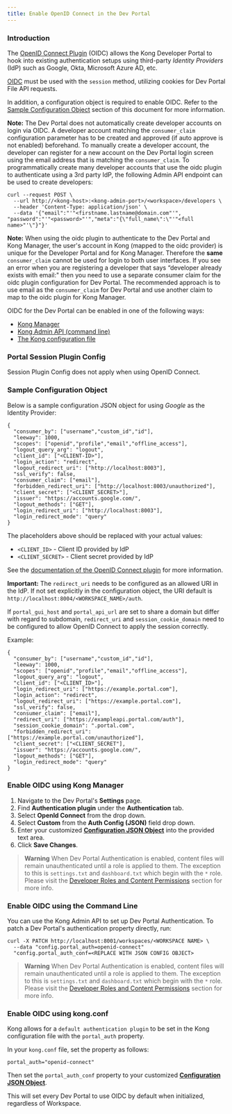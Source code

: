 ```yaml
---
title: Enable OpenID Connect in the Dev Portal
---
```


### Introduction

The [OpenID Connect Plugin](/hub/kong-inc/openid-connect/) (OIDC)
allows the Kong Developer Portal to hook into existing authentication setups using third-party
*Identity Providers* (IdP) such as Google, Okta, Microsoft Azure AD, etc.

[OIDC](/hub/kong-inc/openid-connect/) must be used with
the `session` method, utilizing cookies for Dev Portal File API requests.

In addition, a configuration object is required to enable OIDC. Refer to the
[Sample Configuration Object](#/sample-configuration-object) section of this
document for more information.

**Note:** The Dev Portal does not automatically create developer accounts on login via OIDC.
A developer account matching the `consumer_claim` configuration parameter has to be
created and approved (if auto approve is not enabled) beforehand. To manually create a developer account, the developer can register for a new account on the Dev Portal login screen using the email address that is matching the `consumer_claim`. To programmatically create many developer accounts that use the oidc plugin to authenticate using a 3rd party IdP, the following Admin API endpoint can be used to create developers: 

```
curl --request POST \
  --url http://<kong-host>:<kong-admin-port>/<workspace>/developers \
  --header 'Content-Type: application/json' \
  --data '{"email":"'"<firstname.lastname@domain.com"'", "password":"'"<password>"'","meta":"{\"full_name\":\"'"<full name>"'\"}"}'
```
**Note:** When using the oidc plugin to authenticate to the Dev Portal and Kong Manager, the user's account in Kong (mapped to the oidc provider) is unique for the Developer Portal and for Kong Manager. Therefore the **same** `consumer_claim` cannot be used for login to both user interfaces. If you see an error when you are registering a developer that says “developer already exists with email:" then you need to use a separate consumer claim for the oidc plugin configuration for Dev Portal. The recommended approach is to use email as the `consumer_claim` for Dev Portal and use another claim to map to the oidc plugin for Kong Manager. 

OIDC for the Dev Portal can be enabled in one of the following ways:

- [Kong Manager](#enable-oidc-using-kong-manager)
- [Kong Admin API (command line)](#enable-oidc-using-the-command-line)
- [The Kong configuration file](#enable-oidc-using-kongconf)


### Portal Session Plugin Config

Session Plugin Config does not apply when using OpenID Connect.

### Sample Configuration Object

Below is a sample configuration JSON object for using *Google* as the Identity
Provider:

```
{
  "consumer_by": ["username","custom_id","id"],
  "leeway": 1000,
  "scopes": ["openid","profile","email","offline_access"],
  "logout_query_arg": "logout",
  "client_id": ["<CLIENT-ID>"],
  "login_action": "redirect",
  "logout_redirect_uri": ["http://localhost:8003"],
  "ssl_verify": false,
  "consumer_claim": ["email"],
  "forbidden_redirect_uri": ["http://localhost:8003/unauthorized"],
  "client_secret": ["<CLIENT_SECRET>"],
  "issuer": "https://accounts.google.com/",
  "logout_methods": ["GET"],
  "login_redirect_uri": ["http://localhost:8003"],
  "login_redirect_mode": "query"
}
```

The placeholders above should be replaced with your actual values:

  - `<CLIENT_ID>` - Client ID provided by IdP
  - `<CLIENT_SECRET>` - Client secret provided by IdP

See the [documentation of the OpenID Connect plugin](/hub/kong-inc/openid-connect/)
for more information.

**Important:** The `redirect_uri` needs to be configured as an allowed URI in the IdP.
If not set explicitly in the configuration object, the URI default is
`http://localhost:8004/<WORKSPACE_NAME>/auth`.

If `portal_gui_host` and `portal_api_url` are set to share a domain but differ
with regard to subdomain, `redirect_uri` and `session_cookie_domain` need to be
configured to allow OpenID Connect to apply the session correctly.

Example:

```
{
  "consumer_by": ["username","custom_id","id"],
  "leeway": 1000,
  "scopes": ["openid","profile","email","offline_access"],
  "logout_query_arg": "logout",
  "client_id": ["<CLIENT_ID>"],
  "login_redirect_uri": ["https://example.portal.com"],
  "login_action": "redirect",
  "logout_redirect_uri": ["https://example.portal.com"],
  "ssl_verify": false,
  "consumer_claim": ["email"],
  "redirect_uri": ["https://exampleapi.portal.com/auth"],
  "session_cookie_domain": ".portal.com",
  "forbidden_redirect_uri": ["https://example.portal.com/unauthorized"],
  "client_secret": ["<CLIENT_SECRET"],
  "issuer": "https://accounts.google.com/",
  "logout_methods": ["GET"],
  "login_redirect_mode": "query"
}

```

### Enable OIDC using Kong Manager

1. Navigate to the Dev Portal's **Settings** page.
2. Find **Authentication plugin** under the **Authentication** tab.
3. Select **OpenId  Connect** from the drop down.
4. Select **Custom** from the **Auth Config (JSON)** field drop down.
5. Enter your customized [**Configuration JSON Object**](#/sample-configuration-object)
into the provided text area.
4. Click **Save Changes**.

>**Warning** When Dev Portal Authentication is enabled, content files will remain unauthenticated until a role is applied to them. The exception to this is `settings.txt` and `dashboard.txt` which begin with the `*` role. Please visit the <a href="/enterprise/{{page.kong_version}}/developer-portal/administration/developer-permissions">Developer Roles and Content Permissions</a> section for more info.

### Enable OIDC using the Command Line

You can use the Kong Admin API to set up Dev Portal Authentication.
To patch a Dev Portal's authentication property directly, run:

```
curl -X PATCH http://localhost:8001/workspaces/<WORKSPACE NAME> \
  --data "config.portal_auth=openid-connect"
  "config.portal_auth_conf=<REPLACE WITH JSON CONFIG OBJECT>
```

>**Warning** When Dev Portal Authentication is enabled, content files will remain unauthenticated until a role is applied to them. The exception to this is `settings.txt` and `dashboard.txt` which begin with the `*` role. Please visit the <a href="/enterprise/{{page.kong_version}}/developer-portal/administration/developer-permissions">Developer Roles and Content Permissions</a> section for more info.

### Enable OIDC using kong.conf

Kong allows for a `default authentication plugin` to be set in the Kong
configuration file with the `portal_auth` property.

In your `kong.conf` file, set the property as follows:

```
portal_auth="openid-connect"
```

Then set the `portal_auth_conf` property to your
customized [**Configuration JSON Object**](#sample-configuration-object).

This will set every Dev Portal to use OIDC by default when initialized, regardless of Workspace.
